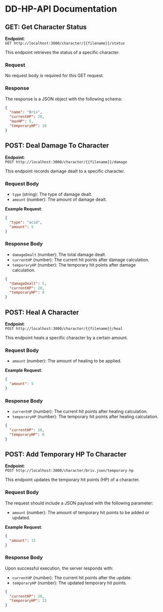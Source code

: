 # DD-HP-API Documentation

## GET: Get Character Status

**Endpoint**:  
`GET http://localhost:3000/character/{{filename}}/status`

This endpoint retrieves the status of a specific character.

### Request  
No request body is required for this GET request.

### Response  
The response is a JSON object with the following schema:

```json
{
  "name": "Briv",
  "currentHP": 20,
  "maxHP": 5,
  "temporaryHP": 10
}
```


## POST: Deal Damage To Character

**Endpoint**:  
`POST http://localhost:3000/character/{{filename}}/damage`

This endpoint records damage dealt to a specific character.

### Request Body  
- `type` (string): The type of damage dealt.  
- `amount` (number): The amount of damage dealt.

**Example Request**:

```json
{
  "type": "acid",
  "amount": 5
}
```

### Response Body
- `damageDealt` (number): The total damage dealt.
- `currentHP` (number): The current hit points after damage calculation.
- `temporaryHP` (number): The temporary hit points after damage calculation.

```json
{
  "damageDealt": 5,
  "currentHP": 20,
  "temporaryHP": 0
}
```


## POST: Heal A Character

**Endpoint**:  
`POST http://localhost:3000/character/{{filename}}/heal`

This endpoint heals a specific character by a certain amount.

### Request Body  
- `amount` (number): The amount of healing to be applied.

**Example Request**:
```json
{
  "amount": 5
}
```

### Response Body
- `currentHP` (number): The current hit points after healing calculation.
- `temporaryHP` (number): The temporary hit points after healing calculation.

```json
{
  "currentHP": 10,
  "temporaryHP": 0
}
```

## POST: Add Temporary HP To Character

**Endpoint**:  
`POST http://localhost:3000/character/briv.json/temporary-hp`

This endpoint updates the temporary hit points (HP) of a character.

### Request Body  
The request should include a JSON payload with the following parameter:

- `amount` (number): The amount of temporary hit points to be added or updated.

**Example Request**:

```json
{
  "amount": 15
}
```
### Response Body
Upon successful execution, the server responds with:

- `currentHP` (number): The current hit points after the update.
- `temporaryHP` (number): The updated temporary hit points.
```json
{
  "currentHP": 20,
  "temporaryHP": 15
}
```
